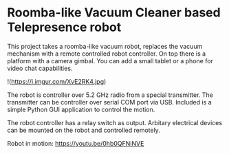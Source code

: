 # Roomba-like Vacuum Cleaner based Telepresence robot
This project takes a roomba-like vacuum robot, replaces the vacuum mechanism with a remote controlled robot controller. On top there is a platform with a camera gimbal. You can add a small tablet or a phone for video chat capabilities.

!(https://i.imgur.com/XvE2RK4.jpg)

The robot is controller over 5.2 GHz radio from a special transmitter. The transmitter can be controller over serial COM port via USB. Included is a simple Python GUI application to control the motion.

The robot controller has a relay switch as output. Arbitary electrical devices can be mounted on the robot and controlled remotely.

Robot in motion: https://youtu.be/0hb0QFNiNVE
